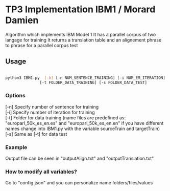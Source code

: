 # TP3 Implementation IBM1 / Morard Damien

Algorithm which implements IBM Model 1
It has a parallel corpus of two langage for training
It returns a translation table and an alignement phrase
to phrase for a parallel corpus test

## Usage

```bash

python3 IBM1.py  [-h] [-n NUM_SENTENCE_TRAINING] [-i NUM_EM_ITERATION]
               [-t FOLDER_DATA_TRAINING] [-s FOLDER_DATA_TEST]

```

### Options

[-n] Specify number of sentence for training  
[-i] Specify number of iteration for training  
[-t] Folder for data training (name files are predefined as:
    "europarl_50k_es_en.es" and "europarl_50k_es_en.en"
    if you have different names change into IBM1.py
    with the variable sourceTrain and targetTrain)  
[-s] Same as [-t] for data test  

### Example

Output file can be seen in "outputAlign.txt" and "outputTranslation.txt"

### How to modify all variables?

Go to "config.json" and you can personalize name folders/files/values
